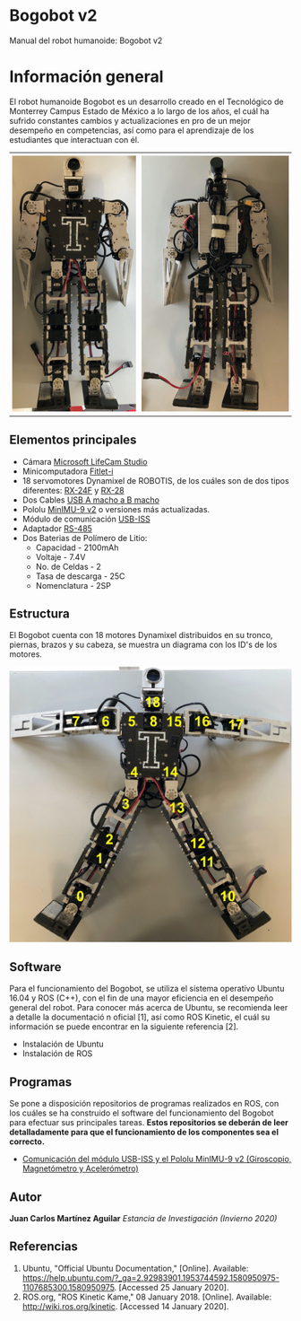 # Bogobot v2
Manual del robot humanoide: Bogobot v2

# Información general
El robot humanoide Bogobot es un desarrollo creado en el Tecnológico de Monterrey Campus Estado de México a lo largo de los años, el cuál ha sufrido constantes cambios y actualizaciones en pro de un mejor desempeño en competencias, así como para el aprendizaje de los estudiantes que interactuan con él.

<div id="image-table">
    <table>
	    <tr>
    	    <td style="padding:5px">
        	    <img src="Anexos/Frontal.jpeg">
      	    </td>
            <td style="padding:5px">
            	<img src="Anexos/Trasera.jpeg">
             </td>
        </tr>
    </table>
</div>

## Elementos principales
  * Cámara [Microsoft LifeCam Studio](https://www.microsoft.com/accessories/es-es/products/webcams/lifecam-studio/q2f-00009)
  * Minicomputadora [Fitlet-i](https://www.fit-pc.com/web/products/fitlet/fitlet-i/)
  * 18 servomotores Dynamixel de ROBOTIS, de los cuáles son de dos tipos diferentes: [RX-24F](http://emanual.robotis.com/docs/en/dxl/rx/rx-24f/) y [RX-28](http://emanual.robotis.com/docs/en/dxl/rx/rx-28/)
  * Dos Cables [USB A macho a B macho](https://www.trossenrobotics.com/store/p/6611-USB-A-Male-to-B-Male-6ft-Cable.aspx)
  * Pololu [MinIMU-9 v2](https://www.pololu.com/product/1268) o versiones más actualizadas.
  * Módulo de comunicación [USB-ISS](https://www.robot-electronics.co.uk/htm/usb_iss_tech.htm)
  * Adaptador [RS-485](http://www.robot-electronics.co.uk/htm/usb_rs485_tech.htm)
  * Dos Baterias de Polímero de Litio:
    * Capacidad - 2100mAh
    * Voltaje - 7.4V
    * No. de Celdas - 2
    * Tasa de descarga - 25C
    * Nomenclatura - 2SP

## Estructura
El Bogobot cuenta con 18 motores Dynamixel distribuidos en su tronco, piernas, brazos y su cabeza, se muestra un diagrama con los ID's de los motores.

<p align="center">
  <img width="650" length="250" src="Anexos/MotoresDiag.jpeg">
</p>

## Software
Para el funcionamiento del Bogobot, se utiliza el sistema operativo Ubuntu 16.04 y ROS (C++), con el fin de una mayor eficiencia en el desempeño general del robot. Para conocer más acerca de Ubuntu, se recomienda leer a detalle la documentació
n oficial [1], así como ROS Kinetic, el cuál su información se puede encontrar en la siguiente referencia [2].

* Instalación de Ubuntu
* Instalación de ROS

  
## Programas
Se pone a disposición repositorios de programas realizados en ROS, con los cuáles se ha construido el software del funcionamiento del Bogobot para efectuar sus principales tareas. **Estos repositorios se deberán de leer detalladamente para que el funcionamiento de los componentes sea el correcto.**

* [Comunicación del módulo USB-ISS y el Pololu MinIMU-9 v2 (Giroscopio, Magnetómetro y Acelerómetro)](https://github.com/JuanCarlos-MA/USB-ISS_minimu9_and_buttons)


## Autor

**Juan Carlos Martínez Aguilar** *Estancia de Investigación (Invierno 2020)*

## Referencias
1. Ubuntu, "Official Ubuntu Documentation," [Online]. Available: https://help.ubuntu.com/?_ga=2.92983901.1953744592.1580950975-1107685300.1580950975. [Accessed 25 January 2020].
2. ROS.org, "ROS Kinetic Kame," 08 January 2018. [Online]. Available: http://wiki.ros.org/kinetic. [Accessed 14 January 2020].
